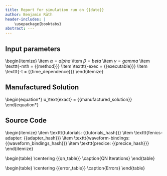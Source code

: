 ```yaml
---
title: Report for simulation run on {{date}}
author: Benjamin Rüth
header-includes: |
    \usepackage{booktabs}
abstract: ---
---
```


## Input parameters

\begin{itemize}
\item $\alpha = {{alpha}}$
\item $\beta = {{beta}}$
\item $\gamma = {{gamma}}$
\item \texttt{-mth = {{method}}}
\item \texttt{-exec = {{executable}}}
\item \texttt{-t = {{time_dependence}}}
\end{itemize}

## Manufactured Solution

\begin{equation*}
u_\text{exact} = {{manufactured_solution}}
\end{equation*}

## Source Code

\begin{itemize}
\item \texttt{tutorials: {{tutorials_hash}}}
\item \texttt{fenics-adapter: {{adapter_hash}}}
\item \texttt{waveform-bindings: {{waveform_bindings_hash}}}
\item \texttt{precice: {{precice_hash}}}
\end{itemize}

\begin{table}
\centering
{{qn_table}}
\caption{QN Iterations}
\end{table}

\begin{table}
\centering
{{error_table}}
\caption{Errors}
\end{table}
